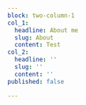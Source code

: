 ```yaml
---
block: two-column-1
col_1:
  headline: About me
  slug: About
  content: Test
col_2:
  headline: ''
  slug: ''
  content: ''
published: false

---
```

